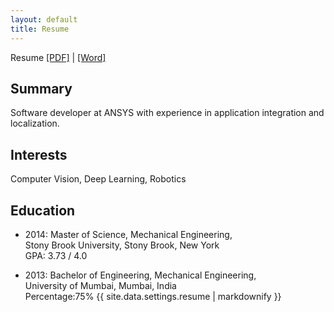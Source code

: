 ```yaml
---
layout: default
title: Resume
---
```


Resume <a href="/documents/resume/Soham_Ghormade_Resume_Feb_2021.pdf" target="_blank">[PDF]</a> |
<a href="/documents/resume/Soham_Ghormade_Resume_Feb_2021.docx" target="_blank">[Word]</a>

## Summary
Software developer at ANSYS with experience in application integration and localization.

## Interests

Computer Vision, Deep Learning, Robotics

## Education

-  2014: Master of Science, Mechanical Engineering, <br>
   Stony Brook University, Stony Brook, New York<br>
   GPA: 3.73 / 4.0

-  2013: Bachelor of Engineering, Mechanical Engineering,<br>
   University of Mumbai, Mumbai, India<br>
   Percentage:75%
   {{ site.data.settings.resume | markdownify }}

